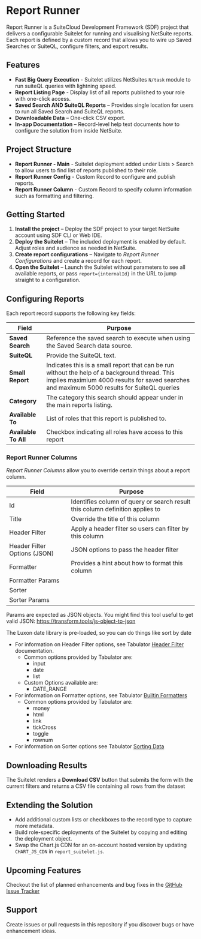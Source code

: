# Report Runner

Report Runner is a SuiteCloud Development Framework (SDF) project that delivers a configurable Suitelet for running and visualising NetSuite reports. Each report is defined by a custom record that allows you to wire up Saved Searches or SuiteQL, configure filters, and export results.

## Features

- **Fast Big Query Execution** - Suitelet utilizes NetSuites `N/task` module to run suiteQL queries with lightning speed.
- **Report Listing Page** - Display list of all reports published to your role with one-click access.
- **Saved Search AND SuiteQL Reports** – Provides single location for users to run all Saved Search and SuiteQL reports.
- **Downloadable Data** – One-click CSV export.
- **In-app Documentation** – Record-level help text documents how to configure the solution from inside NetSuite.

## Project Structure

- **Report Runner - Main** - Suitelet deployment added under Lists > Search to allow users to find list of reports published to their role.
- **Report Runner Config** - Custom Record to configure and publish reports.
- **Report Runner Column** - Custom Record to specify column information such as formatting and filtering.

## Getting Started

1. **Install the project** – Deploy the SDF project to your target NetSuite account using SDF CLI or Web IDE.
2. **Deploy the Suitelet** – The included deployment is enabled by default. Adjust roles and audience as needed in NetSuite.
3. **Create report configurations** – Navigate to *Report Runner Configurations* and create a record for each report.
4. **Open the Suitelet** – Launch the Suitelet without parameters to see all available reports, or pass `report={internalId}` in the URL to jump straight to a configuration.

## Configuring Reports

Each report record supports the following key fields:

| Field                | Purpose                                                                                                                                                                                      |
| -------------------- | -------------------------------------------------------------------------------------------------------------------------------------------------------------------------------------------- |
| **Saved Search**     | Reference the saved search to execute when using the Saved Search data source.                                                                                                               |
| **SuiteQL**          | Provide the SuiteQL text.                                                                                                                                                                    |
| **Small Report**     | Indicates this is a small report that can be run without the help of a background thread. This implies maximium 4000 results for saved searches and maximum 5000 results for SuiteQL queries |
| **Category**         | The category this search should appear under in the main reports listing.                                                                                                                    |
| **Available To**     | List of roles that this report is published to.                                                                                                                                              |
| **Available To All** | Checkbox indicating all roles have access to this report                                                                                                                                     |

### Report Runner Columns

*Report Runner Columns* allow you to override certain things about a report column.

| Field                        | Purpose                                                                       |
| ---------------------------- | ----------------------------------------------------------------------------- |
| Id                           | Identifies column of query or search result this column definition applies to |
| Title                        | Override the title of this column                                             |
| Header Filter                | Apply a header filter so users can filter by this column                      |
| Header Filter Options (JSON) | JSON options to pass the header filter                                        |
| Formatter                    | Provides a hint about how to format this column                               |
| Formatter Params             |                                                                               |
| Sorter                       |                                                                               |
| Sorter Params                |                                                                               |

Params are expected as JSON objects. You might find this tool useful to get valid JSON: https://transform.tools/js-object-to-json

The Luxon date library is pre-loaded, so you can do things like sort by date

- For information on Header Filter options, see Tabulator [Header Filter](https://tabulator.info/docs/6.3/filter#header) documentation.
  - Common options provided by Tabulator are:
    - input
    - date
    - list
  - Custom Options available are:
    - DATE_RANGE
- For information on Formatter options, see Tabulator [Builtin Formatters](https://tabulator.info/docs/6.3/format#format-builtin)
  - Common options provided by Tabulator are:
    - money
    - html
    - link
    - tickCross
    - toggle
    - rownum
- For information on Sorter options see Tabulator [Sorting Data](https://tabulator.info/docs/6.3/sort)

## Downloading Results

The Suitelet renders a **Download CSV** button that submits the form with the current filters and returns a CSV file containing all rows from the dataset

## Extending the Solution

- Add additional custom lists or checkboxes to the record type to capture more metadata.
- Build role-specific deployments of the Suitelet by copying and editing the deployment object.
- Swap the Chart.js CDN for an on-account hosted version by updating `CHART_JS_CDN` in `report_suitelet.js`.

## Upcoming Features

Checkout the list of planned enhancements and bug fixes in the [GitHub Issue Tracker](https://github.com/stephen-lemp/report-runner/issues?q=is%3Aissue%20state%3Aopen%20label%3Aplanned)

## Support

Create issues or pull requests in this repository if you discover bugs or have enhancement ideas.

